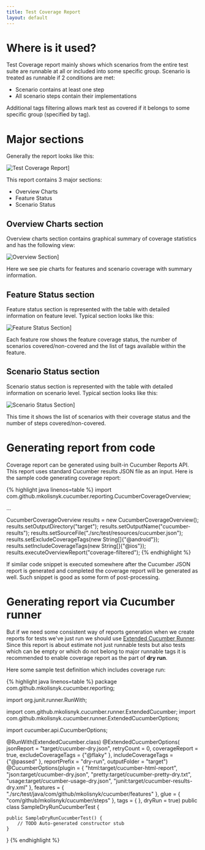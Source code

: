 ```yaml
---
title: Test Coverage Report
layout: default
---
```


# Where is it used?

Test Coverage report mainly shows which scenarios from the entire test suite are runnable at all or included into some specific group.
Scenario is treated as runnable if 2 conditions are met:

* Scenario contains at least one step
* All scenario steps contain their implementations

Additional tags filtering allows mark test as covered if it belongs to some specific group (specified by tag).

# Major sections

Generally the report looks like this:

![Test Coverage Report](/cucumber-reports/images/test-coverage-report/coverage-sample.png)]

This report contains 3 major sections:

* Overview Charts
* Feature Status
* Scenario Status

## Overview Charts section

Overview charts section contains graphical summary of coverage statistics and has the following view:

![Overview Section](/cucumber-reports/images/test-coverage-report/overview-section.png)]

Here we see pie charts for features and scenario coverage with summary information.

## Feature Status section

Feature status section is represented with the table with detailed information on feature level. Typical section looks like this:

![Feature Status Section](/cucumber-reports/images/test-coverage-report/feature-status-section.png)]

Each feature row shows the feature coverage status, the number of scenarios covered/non-covered and the list of tags available within the feature.

## Scenario Status section

Scenario status section is represented with the table with detailed information on scenario level. Typical section looks like this:

![Scenario Status Section](/cucumber-reports/images/test-coverage-report/scenario-status-section.png)]

This time it shows the list of scenarios with their coverage status and the number of steps covered/non-covered.

# Generating report from code

Coverage report can be generated using built-in Cucumber Reports API. This report uses standard Cucumber results JSON file as an input.
Here is the sample code generating coverage report:

{% highlight java linenos=table %}
import com.github.mkolisnyk.cucumber.reporting.CucumberCoverageOverview;

...

CucumberCoverageOverview results = new CucumberCoverageOverview();
results.setOutputDirectory("target");
results.setOutputName("cucumber-results");
results.setSourceFile("./src/test/resources/cucumber.json");
results.setExcludeCoverageTags(new String[]{"@android"});
results.setIncludeCoverageTags(new String[]{"@ios"});
results.executeOverviewReport("coverage-filtered");
{% endhighlight %}

If similar code snippet is executed somewhere after the Cucumber JSON report is generated and completed the coverage report will be generated as well.
Such snippet is good as some form of post-processing.

# Generating report via Cucumber runner

But if we need some consistent way of reports generation when we create reports for tests we've just run we should use [Extended Cucumber Runner](/cucumber-reports/extended-cucumber-runner).
Since this report is about estimate not just runnable tests but also tests which can be empty or which do not belong to major runnable tags it is recommended
to enable coverage report as the part of **dry run**.

Here some sample test definition which includes coverage run:

{% highlight java linenos=table %}
package com.github.mkolisnyk.cucumber.reporting;

import org.junit.runner.RunWith;

import com.github.mkolisnyk.cucumber.runner.ExtendedCucumber;
import com.github.mkolisnyk.cucumber.runner.ExtendedCucumberOptions;

import cucumber.api.CucumberOptions;

@RunWith(ExtendedCucumber.class)
@ExtendedCucumberOptions(
        jsonReport = "target/cucumber-dry.json",
        retryCount = 0,
        coverageReport = true,
        excludeCoverageTags = {"@flaky" },
        includeCoverageTags = {"@passed" },
        reportPrefix = "dry-run",
        outputFolder = "target")
@CucumberOptions(plugin = { "html:target/cucumber-html-report",
        "json:target/cucumber-dry.json", "pretty:target/cucumber-pretty-dry.txt",
        "usage:target/cucumber-usage-dry.json", "junit:target/cucumber-results-dry.xml" },
        features = { "./src/test/java/com/github/mkolisnyk/cucumber/features" },
        glue = { "com/github/mkolisnyk/cucumber/steps" },
        tags = { },
        dryRun = true)
public class SampleDryRunCucumberTest {

    public SampleDryRunCucumberTest() {
        // TODO Auto-generated constructor stub
    }
}
{% endhighlight %}